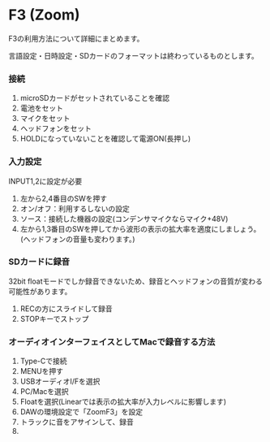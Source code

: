 # F3 (Zoom)
F3の利用方法について詳細にまとめます。



言語設定・日時設定・SDカードのフォーマットは終わっているものとします。

### 接続
1. microSDカードがセットされていることを確認
2. 電池をセット
3. マイクをセット
4. ヘッドフォンをセット
5. HOLDになっていないことを確認して電源ON(長押し)

### 入力設定
INPUT1,2に設定が必要
1. 左から2,4番目のSWを押す
2. オン/オフ：利用するしないの設定
3. ソース：接続した機器の設定(コンデンサマイクならマイク+48V)
4. 左から1,3番目のSWを押してから波形の表示の拡大率を適度にしましょう。(ヘッドフォンの音量も変わります。)

### SDカードに録音
32bit floatモードでしか録音できないため、録音とヘッドフォンの音質が変わる可能性があります。
1. RECの方にスライドして録音
2. STOPキーでストップ

### オーディオインターフェイスとしてMacで録音する方法
1. Type-Cで接続
2. MENUを押す
3. USBオーディオI/Fを選択
4. PC/Macを選択
5. Floatを選択(Linearでは表示の拡大率が入力レベルに影響します)
6. DAWの環境設定で「ZoomF3」を設定
7. トラックに音をアサインして、録音
8. 
